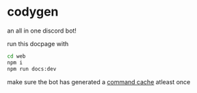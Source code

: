 # codygen

an all in one discord bot!

run this docpage with

```sh
cd web
npm i
npm run docs:dev
```

make sure the bot has generated a [command cache](/command_cache) atleast once
